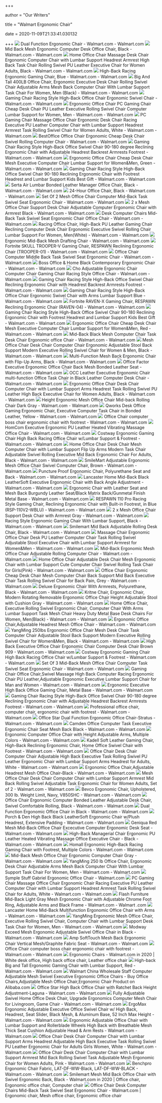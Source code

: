 +++
        
author = "Our Writers"
        
title = "Walmart Ergonomic Chair"
        
date = 2020-11-09T21:33:41.030132
        
+++
[ ![](https://i5.walmartimages.com/asr/99e281ee-262a-494f-bdee-6a0db3148c34_1.b179cb6150182308a92f31706ce0cfef.jpeg?odnWidth=612&odnHeight=612&odnBg=ffffff)](https://i5.walmartimages.com/asr/99e281ee-262a-494f-bdee-6a0db3148c34_1.b179cb6150182308a92f31706ce0cfef.jpeg?odnWidth=612&odnHeight=612&odnBg=ffffff) Dual Function Ergonomic Chair - Walmart.com - Walmart.com
[ ![](https://i5.walmartimages.com/asr/f4cc8075-9bc6-4db5-949b-a0890cee3f0a_1.acbcbca03599e111d8b0297624902c83.jpeg?odnWidth=612&odnHeight=612&odnBg=ffffff)](https://i5.walmartimages.com/asr/f4cc8075-9bc6-4db5-949b-a0890cee3f0a_1.acbcbca03599e111d8b0297624902c83.jpeg?odnWidth=612&odnHeight=612&odnBg=ffffff) Mid Back Mesh Ergonomic Computer Desk Office Chair, Black - Walmart.com -  Walmart.com
[ ![](https://i5.walmartimages.com/asr/2ab43621-0110-48a0-9fd5-6db48d5ee8e4_1.ff8d1590e386fcecebeb781fd92010b1.jpeg?odnWidth=612&odnHeight=612&odnBg=ffffff)](https://i5.walmartimages.com/asr/2ab43621-0110-48a0-9fd5-6db48d5ee8e4_1.ff8d1590e386fcecebeb781fd92010b1.jpeg?odnWidth=612&odnHeight=612&odnBg=ffffff) Home Office Chair Massage Desk Chair Ergonomic Computer Chair with Lumbar  Support Headrest Armrest High Back Task Chair Rolling Swivel PU Leather  Executive Chair for Women Adults, Black - Walmart.com - Walmart.com
[ ![](https://i5.walmartimages.com/asr/5f244b78-6a75-43d3-93be-89647db78b99_1.edefb172400112e13975119af1e87283.jpeg?odnWidth=612&odnHeight=612&odnBg=ffffff)](https://i5.walmartimages.com/asr/5f244b78-6a75-43d3-93be-89647db78b99_1.edefb172400112e13975119af1e87283.jpeg?odnWidth=612&odnHeight=612&odnBg=ffffff) High-Back Racing Ergonomic Gaming Chair, Blue - Walmart.com - Walmart.com
[ ![](https://i5.walmartimages.com/asr/856b7105-dc30-4a09-a085-90879071abb4_1.4613fe80f540140dc0c7327e28febe00.jpeg?odnWidth=612&odnHeight=612&odnBg=ffffff)](https://i5.walmartimages.com/asr/856b7105-dc30-4a09-a085-90879071abb4_1.4613fe80f540140dc0c7327e28febe00.jpeg?odnWidth=612&odnHeight=612&odnBg=ffffff) Big And Tall 400LB Office Chair, Ergonomic Executive Desk Chair Rolling  Swivel Chair Adjustable Arms Mesh Back Computer Chair With Lumbar Support  Task Chair For Women, Men (Black) - Walmart.com - Walmart.com
[ ![](https://i5.walmartimages.com/asr/36ab2720-66c3-44b9-b4c9-ea3eedec6979_1.d23e019c221965f2f71335473154626f.jpeg?odnWidth=612&odnHeight=612&odnBg=ffffff)](https://i5.walmartimages.com/asr/36ab2720-66c3-44b9-b4c9-ea3eedec6979_1.d23e019c221965f2f71335473154626f.jpeg?odnWidth=612&odnHeight=612&odnBg=ffffff) Gaming Chair Racing Style High-Back Office Chair Ergonomic Swivel Chair -  Walmart.com - Walmart.com
[ ![](https://i5.walmartimages.com/asr/54a8d363-cea7-41bf-8442-d422f4ace61d_1.6be0ddba12db7e8a6886e62fbf2b8849.jpeg?odnWidth=612&odnHeight=612&odnBg=ffffff)](https://i5.walmartimages.com/asr/54a8d363-cea7-41bf-8442-d422f4ace61d_1.6be0ddba12db7e8a6886e62fbf2b8849.jpeg?odnWidth=612&odnHeight=612&odnBg=ffffff) Ergonomic Office Chair PC Gaming Chair Cheap Desk Chair PU Leather  Executive Rolling Swivel Chair Computer Lumbar Support for Women, Men -  Walmart.com - Walmart.com
[ ![](https://i5.walmartimages.com/asr/389aaf4d-b17d-4e5b-ad6a-2615704dfcea_1.d0fb6a13c6851a2afebd163c6ef05d57.jpeg?odnWidth=612&odnHeight=612&odnBg=ffffff)](https://i5.walmartimages.com/asr/389aaf4d-b17d-4e5b-ad6a-2615704dfcea_1.d0fb6a13c6851a2afebd163c6ef05d57.jpeg?odnWidth=612&odnHeight=612&odnBg=ffffff) PC Gaming Chair Massage Office Chair Ergonomic Desk Chair Racing Executive  PU Leather Computer Chair with Lumbar Support Headrest Armrest Task Rolling  Swivel Chair for Women Adults, White - Walmart.com - Walmart.com
[ ![](https://i5.walmartimages.com/asr/5bf5b155-ed9b-409d-950e-e178564f22e3_1.3406acb954f956357bc79cb4832ba3c2.jpeg?odnWidth=612&odnHeight=612&odnBg=ffffff)](https://i5.walmartimages.com/asr/5bf5b155-ed9b-409d-950e-e178564f22e3_1.3406acb954f956357bc79cb4832ba3c2.jpeg?odnWidth=612&odnHeight=612&odnBg=ffffff) BestOffice Office Chair Ergonomic Cheap Desk Chair Swivel Rolling Computer  Chair - Walmart.com - Walmart.com
[ ![](https://i5.walmartimages.com/asr/6ae17c66-2595-4959-a10f-5d7746624017_1.ab8dc2e869cd5f9816c3616d3fc93d93.jpeg?odnWidth=612&odnHeight=612&odnBg=ffffff)](https://i5.walmartimages.com/asr/6ae17c66-2595-4959-a10f-5d7746624017_1.ab8dc2e869cd5f9816c3616d3fc93d93.jpeg?odnWidth=612&odnHeight=612&odnBg=ffffff) Gaming Chair Racing Style High-Back Office Swivel Chair 90-180 degree  Reclining Ergonomic Chair with Adjustable Headrest Backrest Armrests  Footrest - Walmart.com - Walmart.com
[ ![](https://i5.walmartimages.com/asr/2813c301-0269-464b-8d6c-2c8cc2efab9e_1.3b992812c798320e84a09ceab1921efb.jpeg?odnWidth=612&odnHeight=612&odnBg=ffffff)](https://i5.walmartimages.com/asr/2813c301-0269-464b-8d6c-2c8cc2efab9e_1.3b992812c798320e84a09ceab1921efb.jpeg?odnWidth=612&odnHeight=612&odnBg=ffffff) Ergonomic Office Chair Cheap Desk Chair Mesh Executive Computer Chair  Lumbar Support for Women&Men, Green - Walmart.com - Walmart.com
[ ![](https://i5.walmartimages.com/asr/453d5540-ba27-4e59-80ae-1c5223ae413a_1.b7b58ebc7d11042dbc306fc5e7129592.jpeg?odnWidth=612&odnHeight=612&odnBg=ffffff)](https://i5.walmartimages.com/asr/453d5540-ba27-4e59-80ae-1c5223ae413a_1.b7b58ebc7d11042dbc306fc5e7129592.jpeg?odnWidth=612&odnHeight=612&odnBg=ffffff) Gaming Chair Racing Style High-Back Office Swivel Chair 90-180 Reclining Ergonomic  Chair with Footrest Headrest and Lumbar Support Kids Best Gift - Walmart.com  - Walmart.com
[ ![](https://i5.walmartimages.com/asr/97743681-26f4-4fcc-bd46-305d1e55b797_1.6e7dec942151e853be462bd2d0f2d8e0.jpeg?odnWidth=612&odnHeight=612&odnBg=ffffff)](https://i5.walmartimages.com/asr/97743681-26f4-4fcc-bd46-305d1e55b797_1.6e7dec942151e853be462bd2d0f2d8e0.jpeg?odnWidth=612&odnHeight=612&odnBg=ffffff) Serta Air Lumbar Bonded Leather Manager Office Chair, Black - Walmart.com -  Walmart.com
[ ![](https://i5.walmartimages.com/asr/bf76e281-df59-417a-8cb3-4dcbfda4fb0f_1.3dcd3fe762bd2e8c2152d83494fb7a43.jpeg?odnWidth=612&odnHeight=612&odnBg=ffffff)](https://i5.walmartimages.com/asr/bf76e281-df59-417a-8cb3-4dcbfda4fb0f_1.3dcd3fe762bd2e8c2152d83494fb7a43.jpeg?odnWidth=612&odnHeight=612&odnBg=ffffff) 24-Hour Office Chair, Black - Walmart.com - Walmart.com
[ ![](https://i5.walmartimages.com/asr/4df5c3b0-1023-48fc-aa3b-106e3c95d691_1.92add7915e26918feb4903b3fe2f7fa9.jpeg?odnWidth=612&odnHeight=612&odnBg=ffffff)](https://i5.walmartimages.com/asr/4df5c3b0-1023-48fc-aa3b-106e3c95d691_1.92add7915e26918feb4903b3fe2f7fa9.jpeg?odnWidth=612&odnHeight=612&odnBg=ffffff) Set Of 2 Mesh Office Chair Computer Mid-Back Task Swivel Seat Ergonomic  Chair - Walmart.com - Walmart.com
[ ![](https://i5.walmartimages.com/asr/648b2f09-66f7-4b2c-94f6-2a5c7f5aa4a4_1.bafb9ae7d69694917729ca9e789224e3.jpeg?odnWidth=612&odnHeight=612&odnBg=ffffff)](https://i5.walmartimages.com/asr/648b2f09-66f7-4b2c-94f6-2a5c7f5aa4a4_1.bafb9ae7d69694917729ca9e789224e3.jpeg?odnWidth=612&odnHeight=612&odnBg=ffffff) 2 x Mesh Office Chair Support Desk Chair Adjustable Computer Ergonomic Chair  with Armrest Black - Walmart.com - Walmart.com
[ ![](https://i5.walmartimages.com/asr/12feade3-b765-4161-b003-f53ac70c3039.9c27148af550d61b7a9a9b0097e94700.jpeg?odnWidth=612&odnHeight=612&odnBg=ffffff)](https://i5.walmartimages.com/asr/12feade3-b765-4161-b003-f53ac70c3039.9c27148af550d61b7a9a9b0097e94700.jpeg?odnWidth=612&odnHeight=612&odnBg=ffffff) Desk Computer Chairs Mid-Back Task Swivel Seat Ergonomic Chair Office Chair  - Walmart.com - Walmart.com
[ ![](https://i5.walmartimages.com/asr/dad43252-c144-4766-95cf-d5779c5db225_1.1095c26367a36e18e028cac3f4a44ac1.jpeg?odnWidth=612&odnHeight=612&odnBg=ffffff)](https://i5.walmartimages.com/asr/dad43252-c144-4766-95cf-d5779c5db225_1.1095c26367a36e18e028cac3f4a44ac1.jpeg?odnWidth=612&odnHeight=612&odnBg=ffffff) Racing Office Chair, High-Back PU Leather Gaming Chair Reclining Computer  Desk Chair Ergonomic Executive Swivel Rolling Chair Lumbar Support For  Women, Men(White) - Walmart.com - Walmart.com
[ ![](https://i5.walmartimages.com/asr/70e19827-88db-4011-b952-d7c82bd8db51_1.4e4bcedfd0ca62e52739c4289a8cbc56.jpeg?odnWidth=612&odnHeight=612&odnBg=ffffff)](https://i5.walmartimages.com/asr/70e19827-88db-4011-b952-d7c82bd8db51_1.4e4bcedfd0ca62e52739c4289a8cbc56.jpeg?odnWidth=612&odnHeight=612&odnBg=ffffff) Ergonomic Mid-Back Mesh Drafting Chair - Walmart.com - Walmart.com
[ ![](https://i5.walmartimages.com/asr/74f862f4-a12b-4fdf-907f-ee4b3ea59395_1.a0f75fc5562a02abb3438c24927a8bd0.jpeg?odnWidth=2000&odnHeight=2000&odnBg=ffffff)](https://i5.walmartimages.com/asr/74f862f4-a12b-4fdf-907f-ee4b3ea59395_1.a0f75fc5562a02abb3438c24927a8bd0.jpeg?odnWidth=2000&odnHeight=2000&odnBg=ffffff) Fortnite SKULL TROOPER-V Gaming Chair, RESPAWN Reclining Ergonomic Chair  (TROOPER-01) - Walmart.com - Walmart.com
[ ![](https://i5.walmartimages.com/asr/59e66080-d543-47ce-a8d3-ec566f7aef4e_1.7065f497677aa04cf54f12b975e5844b.jpeg?odnWidth=612&odnHeight=612&odnBg=ffffff)](https://i5.walmartimages.com/asr/59e66080-d543-47ce-a8d3-ec566f7aef4e_1.7065f497677aa04cf54f12b975e5844b.jpeg?odnWidth=612&odnHeight=612&odnBg=ffffff) Office Chair Computer Middle Back Task Swivel Seat Ergonomic Chair - Walmart.com  - Walmart.com
[ ![](https://i5.walmartimages.com/asr/7639946b-d884-4c6e-a9b7-4a1304980fce_1.0bd85f9dc8efae7e327caf8e22e1a1e9.jpeg?odnWidth=612&odnHeight=612&odnBg=ffffff)](https://i5.walmartimages.com/asr/7639946b-d884-4c6e-a9b7-4a1304980fce_1.0bd85f9dc8efae7e327caf8e22e1a1e9.jpeg?odnWidth=612&odnHeight=612&odnBg=ffffff) Boss Office & Home Black Contemporary Ergonomic Chair - Walmart.com -  Walmart.com
[ ![](https://i5.walmartimages.com/asr/bb7ac967-87e6-4e8f-a7ce-0e6c2df8fddb.a5351237495c60ebc1c98e52364c6ac4.jpeg?odnWidth=612&odnHeight=612&odnBg=ffffff)](https://i5.walmartimages.com/asr/bb7ac967-87e6-4e8f-a7ce-0e6c2df8fddb.a5351237495c60ebc1c98e52364c6ac4.jpeg?odnWidth=612&odnHeight=612&odnBg=ffffff) Cho Adjustable Ergonomic Chair Computer Chair Gaming Chair Racing Style  Office Chair - Walmart.com - Walmart.com
[ ![](https://i5.walmartimages.com/asr/5e7f8975-588b-4e99-a736-421c90c4f0c8.d022678af040f9535fd9bc6c2d21deae.jpeg?odnWidth=612&odnHeight=612&odnBg=ffffff)](https://i5.walmartimages.com/asr/5e7f8975-588b-4e99-a736-421c90c4f0c8.d022678af040f9535fd9bc6c2d21deae.jpeg?odnWidth=612&odnHeight=612&odnBg=ffffff) Gaming Chair Racing Style High-Back Office Swivel Chair Reclining Ergonomic  Chair with Headrest Backrest Armrests Footrest - Walmart.com - Walmart.com
[ ![](https://i5.walmartimages.com/asr/d191e5b2-c505-4c4e-a5ac-75be01d505e6_1.172c9bc6388e2f4df9aa596e406bec30.jpeg?odnWidth=612&odnHeight=612&odnBg=ffffff)](https://i5.walmartimages.com/asr/d191e5b2-c505-4c4e-a5ac-75be01d505e6_1.172c9bc6388e2f4df9aa596e406bec30.jpeg?odnWidth=612&odnHeight=612&odnBg=ffffff) Gaming Chair Racing Style High-Back Office Chair Ergonomic Swivel Chair  with Arms Lumbar Support Blue - Walmart.com - Walmart.com
[ ![](https://i5.walmartimages.com/asr/87300596-ade3-4513-8932-f09c4de89ff6_1.6a271457e0111af8ba75b051c57b6453.jpeg?odnWidth=612&odnHeight=612&odnBg=ffffff)](https://i5.walmartimages.com/asr/87300596-ade3-4513-8932-f09c4de89ff6_1.6a271457e0111af8ba75b051c57b6453.jpeg?odnWidth=612&odnHeight=612&odnBg=ffffff) Fortnite RAVEN-X Gaming Chair, RESPAWN Reclining Ergonomic Chair (RAVEN-04)  - Walmart.com - Walmart.com
[ ![](https://i5.walmartimages.com/asr/9547674e-ca50-416b-a81f-6754ab5b6595_1.1f6e300fa4af27f0fa5f683b0badc7ed.jpeg?odnWidth=612&odnHeight=612&odnBg=ffffff)](https://i5.walmartimages.com/asr/9547674e-ca50-416b-a81f-6754ab5b6595_1.1f6e300fa4af27f0fa5f683b0badc7ed.jpeg?odnWidth=612&odnHeight=612&odnBg=ffffff) Gaming Chair Racing Style High-Back Office Swivel Chair 90-180 Reclining Ergonomic  Chair with Footrest Headrest and Lumbar Support Kids Best Gift - Walmart.com  - Walmart.com
[ ![](https://i5.walmartimages.com/asr/05eccf4f-f722-4177-b973-4d05c840cbc6_1.babc232b05c94b66ee049a2308ff1b47.jpeg?odnWidth=612&odnHeight=612&odnBg=ffffff)](https://i5.walmartimages.com/asr/05eccf4f-f722-4177-b973-4d05c840cbc6_1.babc232b05c94b66ee049a2308ff1b47.jpeg?odnWidth=612&odnHeight=612&odnBg=ffffff) Ergonomic Office Chair Cheap Desk Chair Mesh Executive Computer Chair  Lumbar Support for Women&Men, Red - Walmart.com - Walmart.com
[ ![](https://i5.walmartimages.com/asr/422ea516-3ba3-4c65-af60-702c4e6aac01_1.001ff6a289ae29082fb5cd03419f5545.jpeg?odnWidth=612&odnHeight=612&odnBg=ffffff)](https://i5.walmartimages.com/asr/422ea516-3ba3-4c65-af60-702c4e6aac01_1.001ff6a289ae29082fb5cd03419f5545.jpeg?odnWidth=612&odnHeight=612&odnBg=ffffff) Mid-Back Black Mesh Computer Chair Task Desk Chair Ergonomic office Chair -  Walmart.com - Walmart.com
[ ![](https://i5.walmartimages.com/asr/ad5b9c93-f2f0-4484-b37e-95092b9d1bbc_1.9d17958356e87aeeb21180a4cf1b4ffd.jpeg?odnWidth=612&odnHeight=612&odnBg=ffffff)](https://i5.walmartimages.com/asr/ad5b9c93-f2f0-4484-b37e-95092b9d1bbc_1.9d17958356e87aeeb21180a4cf1b4ffd.jpeg?odnWidth=612&odnHeight=612&odnBg=ffffff) Mesh Office Chair Desk Chair Computer Chair Ergonomic Adjustable Stool Back  Support Modern Executive Rolling Swivel Chair for Women & Men, Black -  Walmart.com - Walmart.com
[ ![](https://i5.walmartimages.com/asr/99d83d8b-3f6e-4ca5-8544-4777e92235ea_1.67e31aeff9d8ec714eadd26929c35771.jpeg?odnWidth=450&odnHeight=450&odnBg=ffffff)](https://i5.walmartimages.com/asr/99d83d8b-3f6e-4ca5-8544-4777e92235ea_1.67e31aeff9d8ec714eadd26929c35771.jpeg?odnWidth=450&odnHeight=450&odnBg=ffffff) Multi-Function Mesh Back Ergonomic Chair with Flip-Up Arms, Black - Walmart.com  - Walmart.com
[ ![](https://i5.walmartimages.com/asr/82b76935-b95b-46e2-8b1d-bc5e98b16216_1.caaab2dd2c7c899d46a7685915f8953c.jpeg?odnWidth=612&odnHeight=612&odnBg=ffffff)](https://i5.walmartimages.com/asr/82b76935-b95b-46e2-8b1d-bc5e98b16216_1.caaab2dd2c7c899d46a7685915f8953c.jpeg?odnWidth=612&odnHeight=612&odnBg=ffffff) Office Factor Executive Ergonomic Office Chair Back Mesh Bonded Leather Seat  - Walmart.com - Walmart.com
[ ![](https://i5.walmartimages.com/asr/73f7900e-020e-4776-8537-1ff376baf81f_1.8ab8fe2438760ff0a0672869ef2030a1.jpeg?odnWidth=612&odnHeight=612&odnBg=ffffff)](https://i5.walmartimages.com/asr/73f7900e-020e-4776-8537-1ff376baf81f_1.8ab8fe2438760ff0a0672869ef2030a1.jpeg?odnWidth=612&odnHeight=612&odnBg=ffffff) OCC Leather Executive Ergonomic Chair multi-function Office Task Chair in  Black Leather Computer Desk Chair - Walmart.com - Walmart.com
[ ![](https://i5.walmartimages.com/asr/46e654d3-5646-4ad5-b1ab-6347bb333146_1.5c425340ff8e29d5fb09ee8f26d0b571.jpeg?odnWidth=612&odnHeight=612&odnBg=ffffff)](https://i5.walmartimages.com/asr/46e654d3-5646-4ad5-b1ab-6347bb333146_1.5c425340ff8e29d5fb09ee8f26d0b571.jpeg?odnWidth=612&odnHeight=612&odnBg=ffffff) Ergonomic Office Chair Desk Chair Computer Chair with Lumbar Support Arms  Headrest Task Rolling Swivel PU Leather High Back Executive Chair for Women  Adults, Black - Walmart.com - Walmart.com
[ ![](https://i5.walmartimages.com/asr/568f0ab2-fc01-4e82-9aab-27a7425008e3.5a8cf1727652ed65e3e3745d4bc0622f.jpeg?odnWidth=612&odnHeight=612&odnBg=ffffff)](https://i5.walmartimages.com/asr/568f0ab2-fc01-4e82-9aab-27a7425008e3.5a8cf1727652ed65e3e3745d4bc0622f.jpeg?odnWidth=612&odnHeight=612&odnBg=ffffff) Height Ergonomic Mesh Office Chair Mid-back Rolling Chair Dark Gray -  Walmart.com - Walmart.com
[ ![](https://i5.walmartimages.com/asr/fff0a629-ff46-4a33-9dc7-021dabedd822.5097a3ce902a031dabca9a935e5ac07d.png?odnWidth=612&odnHeight=612&odnBg=ffffff)](https://i5.walmartimages.com/asr/fff0a629-ff46-4a33-9dc7-021dabedd822.5097a3ce902a031dabca9a935e5ac07d.png?odnWidth=612&odnHeight=612&odnBg=ffffff) Qworks Desk Office Gaming Ergonomic Chair, Executive Computer Task Chair in  Bonded Leather, Yellow - Walmart.com - Walmart.com
[ ![](https://i5.walmartimages.com/asr/a858d9cb-f737-4847-96e0-cbf38a4221cb_1.7bda31c88e990921011afb1286c71379.jpeg?odnWidth=612&odnHeight=612&odnBg=ffffff)](https://i5.walmartimages.com/asr/a858d9cb-f737-4847-96e0-cbf38a4221cb_1.7bda31c88e990921011afb1286c71379.jpeg?odnWidth=612&odnHeight=612&odnBg=ffffff) Office Chair computer boss chair ergonomic chair with footrest - Walmart.com  - Walmart.com
[ ![](https://i5.walmartimages.com/asr/8d029a03-5bfc-40b9-9da2-fc24ba60a0c7_1.41b115c8754c2d279a29fb333058c38c.jpeg)](https://i5.walmartimages.com/asr/8d029a03-5bfc-40b9-9da2-fc24ba60a0c7_1.41b115c8754c2d279a29fb333058c38c.jpeg) HomCom Executive Ergonomic PU Leather Heated Vibrating Massage Office Chair  - Walmart.com - Walmart.com
[ ![](https://i5.walmartimages.com/asr/273ff81a-8ac0-44a3-ac2d-12db072bbe61.363dc3e647026fc26ed00ff3e225dbb4.jpeg?odnWidth=612&odnHeight=612&odnBg=ffffff)](https://i5.walmartimages.com/asr/273ff81a-8ac0-44a3-ac2d-12db072bbe61.363dc3e647026fc26ed00ff3e225dbb4.jpeg?odnWidth=612&odnHeight=612&odnBg=ffffff) Costway Ergonomic Gaming Chair High Back Racing Office Chair w/Lumbar  Support & Footrest - Walmart.com - Walmart.com
[ ![](https://i5.walmartimages.com/asr/8e2c84a5-49be-4ae6-b430-ef90af08b9a9_1.58c78bf89e8d9c54b3bebccd4dfff99d.jpeg?odnWidth=612&odnHeight=612&odnBg=ffffff)](https://i5.walmartimages.com/asr/8e2c84a5-49be-4ae6-b430-ef90af08b9a9_1.58c78bf89e8d9c54b3bebccd4dfff99d.jpeg?odnWidth=612&odnHeight=612&odnBg=ffffff) Home Office Chair Desk Chair Mesh Computer Chair with Lumbar Support Flip  Up Arms&nbsp;Modern Task Chair Adjustable Swivel Rolling Executive Mid Back Ergonomic  Chair For Adults, Black - Walmart.com - Walmart.com
[ ![](https://i5.walmartimages.com/asr/d142aaba-aaa4-499f-9984-fe3fe9a2a2f3.e5221a26f8a7a3f5b8fb3eb01bd37020.jpeg?odnWidth=612&odnHeight=612&odnBg=ffffff)](https://i5.walmartimages.com/asr/d142aaba-aaa4-499f-9984-fe3fe9a2a2f3.e5221a26f8a7a3f5b8fb3eb01bd37020.jpeg?odnWidth=612&odnHeight=612&odnBg=ffffff) SmileMart Adjustable Ergonomic Mesh Office Chair Swivel Computer Chair,  Brown - Walmart.com - Walmart.com
[ ![](https://i5.walmartimages.com/asr/faec5426-9a4c-4bad-a5d1-09c94475e728_1.b16e10e65782cf47305b2ce9b4ae4751.jpeg?odnWidth=450&odnHeight=450&odnBg=ffffff)](https://i5.walmartimages.com/asr/faec5426-9a4c-4bad-a5d1-09c94475e728_1.b16e10e65782cf47305b2ce9b4ae4751.jpeg?odnWidth=450&odnHeight=450&odnBg=ffffff) Puncture Proof Ergonomic Chair, Polyurethane Seat and Back - Walmart.com -  Walmart.com
[ ![](https://i5.walmartimages.com/asr/8c475a22-3791-4064-b374-00b49a4d52af.e7f4a4157dbf367f5e241355cf6e5ad5.jpeg?odnWidth=2000&odnHeight=2000&odnBg=ffffff)](https://i5.walmartimages.com/asr/8c475a22-3791-4064-b374-00b49a4d52af.e7f4a4157dbf367f5e241355cf6e5ad5.jpeg?odnWidth=2000&odnHeight=2000&odnBg=ffffff) Lancaster Home Mid-Back Black LeatherSoft Executive Ergonomic Chair with  Back Angle Adjustment - Walmart.com - Walmart.com
[ ![](https://i5.walmartimages.com/asr/8147dc5b-bacb-44da-a463-3864c39930fb_1.61646cd31faaa7c3799cd3ec09a936d4.jpeg?odnWidth=450&odnHeight=450&odnBg=ffffff)](https://i5.walmartimages.com/asr/8147dc5b-bacb-44da-a463-3864c39930fb_1.61646cd31faaa7c3799cd3ec09a936d4.jpeg?odnWidth=450&odnHeight=450&odnBg=ffffff) Ergonomic Chair with Leather Seat and Mesh Back Burgundy Leather Seat/Black  Matrix Back/Gunmetal Finish Metal Base - Walmart.com - Walmart.com
[ ![](https://i5.walmartimages.com/asr/31964cfd-5d98-42a4-a8bc-ce63bdfa1a3a.98c6517af837c074b9c0976283fa6f26.jpeg?odnWidth=612&odnHeight=612&odnBg=ffffff)](https://i5.walmartimages.com/asr/31964cfd-5d98-42a4-a8bc-ce63bdfa1a3a.98c6517af837c074b9c0976283fa6f26.jpeg?odnWidth=612&odnHeight=612&odnBg=ffffff) RESPAWN 110 Pro Racing Style Gaming Chair, Reclining Ergonomic Chair with  Built-in Footrest, in Blue (RSP-110V2-WBLU) - Walmart.com - Walmart.com
[ ![](https://i5.walmartimages.com/asr/8b3f0ae9-43f9-4d33-bb2b-979d91b4255c.049041eeef9aaaeaefecd1c3fd011201.jpeg?odnWidth=612&odnHeight=612&odnBg=ffffff)](https://i5.walmartimages.com/asr/8b3f0ae9-43f9-4d33-bb2b-979d91b4255c.049041eeef9aaaeaefecd1c3fd011201.jpeg?odnWidth=612&odnHeight=612&odnBg=ffffff) 2 x Mesh Office Chair Support Desk Chair with Armrest Gray - Walmart.com -  Walmart.com
[ ![](https://i5.walmartimages.com/asr/87f53552-89b0-48a3-a5fa-8e5747d73e3b_1.0e773d4cd3d86c44c2211b9f73e8db87.jpeg?odnWidth=612&odnHeight=612&odnBg=ffffff)](https://i5.walmartimages.com/asr/87f53552-89b0-48a3-a5fa-8e5747d73e3b_1.0e773d4cd3d86c44c2211b9f73e8db87.jpeg?odnWidth=612&odnHeight=612&odnBg=ffffff) Racing Style Ergonomic Gaming Chair With Lumbar Support, Black - Walmart.com  - Walmart.com
[ ![](https://i5.walmartimages.com/asr/e856b712-fe56-41ea-83fa-b8ed472ab0d0_1.4aee4958167c897f879b07a7277186f4.jpeg?odnWidth=612&odnHeight=612&odnBg=ffffff)](https://i5.walmartimages.com/asr/e856b712-fe56-41ea-83fa-b8ed472ab0d0_1.4aee4958167c897f879b07a7277186f4.jpeg?odnWidth=612&odnHeight=612&odnBg=ffffff) Smilemart Mid Back Adjustable Rolling Desk Chair, Black - Walmart.com -  Walmart.com
[ ![](https://i5.walmartimages.com/asr/fffd69f4-3c4c-4fd7-8db1-1a77159ef241_1.4b166ad0b54235a930ea561c1543d601.jpeg?odnWidth=612&odnHeight=612&odnBg=ffffff)](https://i5.walmartimages.com/asr/fffd69f4-3c4c-4fd7-8db1-1a77159ef241_1.4b166ad0b54235a930ea561c1543d601.jpeg?odnWidth=612&odnHeight=612&odnBg=ffffff) Massage Chair Ergonomic Office Chair Desk PU Leather Computer Chair Task  Rolling Swivel Adjustable Stool Executive Chair with Lumbar Support Armrest  for Women&Men - Walmart.com - Walmart.com
[ ![](https://i5.walmartimages.com/asr/e82f39ad-3f94-4d72-9b02-7126751dce87.c99ddf50f9b62cc2e033d563b05ea30e.jpeg?odnWidth=612&odnHeight=612&odnBg=ffffff)](https://i5.walmartimages.com/asr/e82f39ad-3f94-4d72-9b02-7126751dce87.c99ddf50f9b62cc2e033d563b05ea30e.jpeg?odnWidth=612&odnHeight=612&odnBg=ffffff) Mid-Back Ergonomic Mesh Office Chair Adjustable Rolling Computer Chair -  Walmart.com - Walmart.com
[ ![](https://i5.walmartimages.com/asr/3b0c1b33-39ea-4ac0-b0fd-413301bac9af.53fd8ab36c0e598ea95ad73330ed3e8c.jpeg?odnWidth=612&odnHeight=612&odnBg=ffffff)](https://i5.walmartimages.com/asr/3b0c1b33-39ea-4ac0-b0fd-413301bac9af.53fd8ab36c0e598ea95ad73330ed3e8c.jpeg?odnWidth=612&odnHeight=612&odnBg=ffffff) Home Office Chair Adjustable Desk Chair Mesh Ergonomic Chair with Lumbar  Support Cute Computer Chair Swivel Rolling Task Chair for Girls(Pink) -  Walmart.com - Walmart.com
[ ![](https://i5.walmartimages.com/asr/8bd1f61e-e41e-4b7a-8d75-d3d3b1b9976c_1.4510039313ea760f3aa10aeffd01d719.jpeg?odnWidth=612&odnHeight=612&odnBg=ffffff)](https://i5.walmartimages.com/asr/8bd1f61e-e41e-4b7a-8d75-d3d3b1b9976c_1.4510039313ea760f3aa10aeffd01d719.jpeg?odnWidth=612&odnHeight=612&odnBg=ffffff) Office Chair Ergonomic Cheap Desk Chair Mesh Computer Chair Back Support  Mid Back Executive Chair Task Rolling Swivel Chair for Back Pain, Grey -  Walmart.com - Walmart.com
[ ![](https://i5.walmartimages.com/asr/fa47a74f-0a48-44dd-a29b-0da1568d106d_1.7b67d229006af7d0c42012df1eab5ba2.jpeg?odnWidth=450&odnHeight=450&odnBg=ffffff)](https://i5.walmartimages.com/asr/fa47a74f-0a48-44dd-a29b-0da1568d106d_1.7b67d229006af7d0c42012df1eab5ba2.jpeg?odnWidth=450&odnHeight=450&odnBg=ffffff) Deluxe Ergonomic Chair With Armrests, Polyurethane, Black - Walmart.com -  Walmart.com
[ ![](https://i5.walmartimages.com/asr/e16cf7c9-1ec0-4ef9-8105-d1d66d63c839.7bf7b0671495a6c1e543199ba3189caf.jpeg?odnWidth=612&odnHeight=612&odnBg=ffffff)](https://i5.walmartimages.com/asr/e16cf7c9-1ec0-4ef9-8105-d1d66d63c839.7bf7b0671495a6c1e543199ba3189caf.jpeg?odnWidth=612&odnHeight=612&odnBg=ffffff) Kritne Chair, Ergonomic Chair, Modern Rotating Removable Ergonomic Office  Chair Height Adjustable Stool with Cushion Gray - Walmart.com - Walmart.com
[ ![](https://i5.walmartimages.com/asr/184f5708-a72f-45b7-9372-e4dbc14dd61f_1.15d4d13b02de5831746ec6fd868e641c.jpeg?odnWidth=612&odnHeight=612&odnBg=ffffff)](https://i5.walmartimages.com/asr/184f5708-a72f-45b7-9372-e4dbc14dd61f_1.15d4d13b02de5831746ec6fd868e641c.jpeg?odnWidth=612&odnHeight=612&odnBg=ffffff) Home Office Chair, Executive Rolling Swivel Ergonomic Chair, Computer Chair  With Arms Lumbar Support Task Mesh Chair Heavy&nbsp;Duty Metal Base Desk  Chairs For Women, Men(Black) - Walmart.com - Walmart.com
[ ![](https://i5.walmartimages.com/asr/8bff0f03-15bd-463a-aaf0-44f0b46e1d7c.09b547af152f15f62f2772456dc091c4.jpeg?odnWidth=612&odnHeight=612&odnBg=ffffff)](https://i5.walmartimages.com/asr/8bff0f03-15bd-463a-aaf0-44f0b46e1d7c.09b547af152f15f62f2772456dc091c4.jpeg?odnWidth=612&odnHeight=612&odnBg=ffffff) Ergonomic Office Chair,Adjustable Headrest Mesh Office Chair - Walmart.com  - Walmart.com
[ ![](https://i5.walmartimages.com/asr/d9fa074b-6551-409c-b0cb-fa1b878484b2.f5655729d7921be98dea9e636be731e3.jpeg?odnWidth=612&odnHeight=612&odnBg=ffffff)](https://i5.walmartimages.com/asr/d9fa074b-6551-409c-b0cb-fa1b878484b2.f5655729d7921be98dea9e636be731e3.jpeg?odnWidth=612&odnHeight=612&odnBg=ffffff) YangMing 250lbs Ergonomic Office Chair Mesh Desk Chair Task Computer Chair  Adjustable Stool Back Support Modern Executive Rolling Swivel Chair for  Women&Men, Black - Walmart.com - Walmart.com
[ ![](https://i5.walmartimages.com/asr/47bc0328-571c-47b1-9cc3-25f50c0e23a2_1.65a3777a316682a4b80682263c68b41e.jpeg?odnWidth=612&odnHeight=612&odnBg=ffffff)](https://i5.walmartimages.com/asr/47bc0328-571c-47b1-9cc3-25f50c0e23a2_1.65a3777a316682a4b80682263c68b41e.jpeg?odnWidth=612&odnHeight=612&odnBg=ffffff) High Back Executive Office Chair Ergonomic Chair Computer Desk Chair Brown  909 - Walmart.com - Walmart.com
[ ![](https://i5.walmartimages.com/asr/b854f584-e915-4f4f-8de4-b56832f96e3b.e931e6efc9fa00d5923a95457bdf73a6.jpeg?odnWidth=612&odnHeight=612&odnBg=ffffff)](https://i5.walmartimages.com/asr/b854f584-e915-4f4f-8de4-b56832f96e3b.e931e6efc9fa00d5923a95457bdf73a6.jpeg?odnWidth=612&odnHeight=612&odnBg=ffffff) Costway Ergonomic Gaming Chair High Back Racing Office Chair w/Lumbar  Support & Footrest - Walmart.com - Walmart.com
[ ![](https://i5.walmartimages.com/asr/6b937ad0-33d7-4e56-88d6-62e581dff983_1.6bfbae4520425264bf13fd1d5d83761e.jpeg?odnWidth=612&odnHeight=612&odnBg=ffffff)](https://i5.walmartimages.com/asr/6b937ad0-33d7-4e56-88d6-62e581dff983_1.6bfbae4520425264bf13fd1d5d83761e.jpeg?odnWidth=612&odnHeight=612&odnBg=ffffff) Set Of 3 Mid-Back Mesh Office Chair Computer Task Swivel Seat Ergonomic  Chair - Walmart.com - Walmart.com
[ ![](https://i5.walmartimages.com/asr/06002b2b-b4f7-4f4e-a82c-00641610fc7e.f8d692f9b058d9b3d91889a6d9662257.jpeg?odnWidth=612&odnHeight=612&odnBg=ffffff)](https://i5.walmartimages.com/asr/06002b2b-b4f7-4f4e-a82c-00641610fc7e.f8d692f9b058d9b3d91889a6d9662257.jpeg?odnWidth=612&odnHeight=612&odnBg=ffffff) Gaming Chair Office Chair,Swivel Massage High Back Computer Racing Ergonomic  Chair PU Leather,Adjustable Ergonomic Executive Lumbar Support Chair for  Man and Women - Walmart.com - Walmart.com
[ ![](https://i5.walmartimages.com/asr/256d093d-1d33-410d-87e1-7ec5a80ab02c_1.47456396e967ff6fd997250f80fe6785.jpeg?odnWidth=612&odnHeight=612&odnBg=ffffff)](https://i5.walmartimages.com/asr/256d093d-1d33-410d-87e1-7ec5a80ab02c_1.47456396e967ff6fd997250f80fe6785.jpeg?odnWidth=612&odnHeight=612&odnBg=ffffff) Ergonomic Executive High Back Office Gaming Chair, Metal Base - Walmart.com  - Walmart.com
[ ![](https://i5.walmartimages.com/asr/28cf6710-b3f2-46ec-adb9-95fa9d684cc0_1.f9f471954a3300c16e3c9338327c2eed.jpeg?odnWidth=612&odnHeight=612&odnBg=ffffff)](https://i5.walmartimages.com/asr/28cf6710-b3f2-46ec-adb9-95fa9d684cc0_1.f9f471954a3300c16e3c9338327c2eed.jpeg?odnWidth=612&odnHeight=612&odnBg=ffffff) Gaming Chair Racing Style High-Back Office Swivel Chair 90-180 degree  Reclining Ergonomic Chair with Adjustable Headrest Backrest Armrests  Footrest - Walmart.com - Walmart.com
[ ![](https://i5.walmartimages.com/asr/4dd1c525-50aa-4e6e-9a94-8389c84576dd_1.85e47e7e2db41bcb1a50d18483e72943.jpeg?odnWidth=612&odnHeight=612&odnBg=ffffff)](https://i5.walmartimages.com/asr/4dd1c525-50aa-4e6e-9a94-8389c84576dd_1.85e47e7e2db41bcb1a50d18483e72943.jpeg?odnWidth=612&odnHeight=612&odnBg=ffffff) Professional office chair, computer chair, ergonomic chair with footrest -  Walmart.com - Walmart.com
[ ![](https://i5.walmartimages.com/asr/e9d3bb76-7a7b-4a68-a3d9-e9127316364a_1.1a7737ad3d7f4c780ac6fa78e135a20a.jpeg?odnWidth=612&odnHeight=612&odnBg=ffffff)](https://i5.walmartimages.com/asr/e9d3bb76-7a7b-4a68-a3d9-e9127316364a_1.1a7737ad3d7f4c780ac6fa78e135a20a.jpeg?odnWidth=612&odnHeight=612&odnBg=ffffff) Office Star Dual Function Ergonomic Office Chair-Stratus - Walmart.com -  Walmart.com
[ ![](https://i5.walmartimages.com/asr/77cb433c-8420-4a5e-8581-77735358c0ae_1.e91b534494aa8e839d7542d0e40b00ab.jpeg?odnWidth=612&odnHeight=612&odnBg=ffffff)](https://i5.walmartimages.com/asr/77cb433c-8420-4a5e-8581-77735358c0ae_1.e91b534494aa8e839d7542d0e40b00ab.jpeg?odnWidth=612&odnHeight=612&odnBg=ffffff) Camden Office Computer Task Executive Ergonomic Chair Seat Mesh Back Black  - Walmart.com - Walmart.com
[ ![](https://i5.walmartimages.com/asr/abd1fd9b-edfb-4161-9f81-a8b8e2dba44a_1.ac883a5cd003964fde7e4d5118a9d0f9.jpeg?odnWidth=612&odnHeight=612&odnBg=ffffff)](https://i5.walmartimages.com/asr/abd1fd9b-edfb-4161-9f81-a8b8e2dba44a_1.ac883a5cd003964fde7e4d5118a9d0f9.jpeg?odnWidth=612&odnHeight=612&odnBg=ffffff) Ergonomic Computer Office Chair with Height Adjustable Arms, Multiple  Colors - Walmart.com - Walmart.com
[ ![](https://i5.walmartimages.com/asr/194e018d-b515-47b9-b64c-9742903659d1_1.a62674bdfabf52bd64afc9c594d5eacf.jpeg?odnWidth=612&odnHeight=612&odnBg=ffffff)](https://i5.walmartimages.com/asr/194e018d-b515-47b9-b64c-9742903659d1_1.a62674bdfabf52bd64afc9c594d5eacf.jpeg?odnWidth=612&odnHeight=612&odnBg=ffffff) Kadell Soft Leather Gaming Chair, High-Back Reclining Ergonomic Chair, Home  Office Swivel Chair with Footrest - Walmart.com - Walmart.com
[ ![](https://i5.walmartimages.com/asr/4ec295ea-b9b2-4e39-b37d-2ed1a45a66e8_1.988c8969c55126ad60eed0ef0df0203b.jpeg?odnWidth=612&odnHeight=612&odnBg=ffffff)](https://i5.walmartimages.com/asr/4ec295ea-b9b2-4e39-b37d-2ed1a45a66e8_1.988c8969c55126ad60eed0ef0df0203b.jpeg?odnWidth=612&odnHeight=612&odnBg=ffffff) Office Chair Desk Chair Computer Chair Adjustable High Back Executive Task  Rolling Swivel PU Leather Ergonomic Chair with Lumbar Support Arms Headrest  for Adults, White - Walmart.com - Walmart.com
[ ![](https://i5.walmartimages.com/asr/7d1b20d3-059b-496e-b971-2915f2900c58.25f8b92b08345adadbd09a3e9006daa8.jpeg?odnWidth=612&odnHeight=612&odnBg=ffffff)](https://i5.walmartimages.com/asr/7d1b20d3-059b-496e-b971-2915f2900c58.25f8b92b08345adadbd09a3e9006daa8.jpeg?odnWidth=612&odnHeight=612&odnBg=ffffff) Ergonomic Office Chair,Adjustable Headrest Mesh Office Chair-Black - Walmart.com  - Walmart.com
[ ![](https://i5.walmartimages.com/asr/914ecbea-1771-4e6f-ad70-95555d3b83e6_1.9396b83c201ee6977840c097e41b1d7d.jpeg?odnWidth=2000&odnHeight=2000&odnBg=ffffff)](https://i5.walmartimages.com/asr/914ecbea-1771-4e6f-ad70-95555d3b83e6_1.9396b83c201ee6977840c097e41b1d7d.jpeg?odnWidth=2000&odnHeight=2000&odnBg=ffffff) Mesh Office Chair Desk Chair Computer Chair with Lumbar Support Armrest Mid  Back Rolling Swivel Adjustable Task Ergonomic Chair for Women Adults, Set  of 2 - Walmart.com - Walmart.com
[ ![](https://i5.walmartimages.com/asr/86132106-5208-489b-8024-9fd488caa259_1.b699538ee4e3d9973e9b621ee687dabf.jpeg?odnWidth=612&odnHeight=612&odnBg=ffffff)](https://i5.walmartimages.com/asr/86132106-5208-489b-8024-9fd488caa259_1.b699538ee4e3d9973e9b621ee687dabf.jpeg?odnWidth=612&odnHeight=612&odnBg=ffffff) Bevco Ergonomic Chair, Upholstered, 300 lb. Weight Limit, Navy, V850SHC -  Walmart.com - Walmart.com
[ ![](https://i5.walmartimages.com/asr/b6f8b1b9-1198-4770-a950-4524b5ae320c_1.0ce8dd7121b323db892a946dda6decc9.jpeg?odnWidth=612&odnHeight=612&odnBg=ffffff)](https://i5.walmartimages.com/asr/b6f8b1b9-1198-4770-a950-4524b5ae320c_1.0ce8dd7121b323db892a946dda6decc9.jpeg?odnWidth=612&odnHeight=612&odnBg=ffffff) Office Chair Ergonomic Computer Bonded Leather Adjustable Desk Chair,  Swivel Comfortable Rolling, Black - Walmart.com - Walmart.com
[ ![](https://i5.walmartimages.com/asr/1aec94ba-15f6-4f53-ab5a-22ee38151e52_1.700832c99e222125e242dc9ef1f88725.jpeg?odnWidth=612&odnHeight=612&odnBg=ffffff)](https://i5.walmartimages.com/asr/1aec94ba-15f6-4f53-ab5a-22ee38151e52_1.700832c99e222125e242dc9ef1f88725.jpeg?odnWidth=612&odnHeight=612&odnBg=ffffff) Dual Function Ergonomic Office Chair in Black - Walmart.com - Walmart.com
[ ![](https://i5.walmartimages.com/asr/0cbe7a32-5241-48ee-b526-3ca6fdbc2eda_1.7dcaccad59916e14cf40ef22ccfbe36e.jpeg?odnWidth=612&odnHeight=612&odnBg=ffffff)](https://i5.walmartimages.com/asr/0cbe7a32-5241-48ee-b526-3ca6fdbc2eda_1.7dcaccad59916e14cf40ef22ccfbe36e.jpeg?odnWidth=612&odnHeight=612&odnBg=ffffff) Porch & Den High Back Black LeatherSoft Ergonomic Chair w/Plush Headrest,  Extensive Padding - Walmart.com - Walmart.com
[ ![](https://i5.walmartimages.com/asr/825b2ec7-8547-4d91-ba49-31d3e88cac7c.cb73dfd7325526a976436b000ad34d2e.jpeg?odnWidth=612&odnHeight=612&odnBg=ffffff)](https://i5.walmartimages.com/asr/825b2ec7-8547-4d91-ba49-31d3e88cac7c.cb73dfd7325526a976436b000ad34d2e.jpeg?odnWidth=612&odnHeight=612&odnBg=ffffff) Geniqua Red Mesh Mid-Back Office Chair Excecutive Computer Ergonomic Desk  Seat - Walmart.com - Walmart.com
[ ![](https://i5.walmartimages.com/asr/8a99f06b-7039-4d1f-865b-046d838ef570_1.b70e18dea57bc93146ab56f9afad863e.jpeg?odnWidth=612&odnHeight=612&odnBg=ffffff)](https://i5.walmartimages.com/asr/8a99f06b-7039-4d1f-865b-046d838ef570_1.b70e18dea57bc93146ab56f9afad863e.jpeg?odnWidth=612&odnHeight=612&odnBg=ffffff) High-Back Managerial Chair Ergonomic PU Leather Heated Vibrating Massage  Office Executive Chair - Black - Walmart.com - Walmart.com
[ ![](https://i5.walmartimages.com/asr/4de889aa-a358-44eb-98dd-1cbc890654c6_1.332ffa814f6c68ac4b0b4e8b2d31ca10.jpeg?odnWidth=612&odnHeight=612&odnBg=ffffff)](https://i5.walmartimages.com/asr/4de889aa-a358-44eb-98dd-1cbc890654c6_1.332ffa814f6c68ac4b0b4e8b2d31ca10.jpeg?odnWidth=612&odnHeight=612&odnBg=ffffff) Homall Ergonomic High-Back Racing Gaming Chair with Footrest, Multiple  Colors - Walmart.com - Walmart.com
[ ![](https://i5.walmartimages.com/asr/03383cbd-03bb-4807-91db-d2195e55844e.a462c4e23ed7bc5d1840b5b7fb270d26.jpeg?odnWidth=612&odnHeight=612&odnBg=ffffff)](https://i5.walmartimages.com/asr/03383cbd-03bb-4807-91db-d2195e55844e.a462c4e23ed7bc5d1840b5b7fb270d26.jpeg?odnWidth=612&odnHeight=612&odnBg=ffffff) Mid-Back Mesh Office Chair Ergonomic Computer Chair Gray - Walmart.com -  Walmart.com
[ ![](https://i5.walmartimages.com/asr/5401b6ed-8156-465d-9647-62711068e37e.756670f57fbafe81b2822d540433ff48.jpeg?odnWidth=612&odnHeight=612&odnBg=ffffff)](https://i5.walmartimages.com/asr/5401b6ed-8156-465d-9647-62711068e37e.756670f57fbafe81b2822d540433ff48.jpeg?odnWidth=612&odnHeight=612&odnBg=ffffff) YangMing 250 lb Office Chair, Ergonomic Desk Chair Adjustable Arms Mesh  Back Computer Chair With Lumbar Support Task Chair For Women, Men - Walmart.com  - Walmart.com
[ ![](https://i5.walmartimages.com/asr/34e5393f-8f78-42a2-a9e5-4d340163dece_1.f32dc242941471a1cd19d09d5ef1d049.jpeg?odnWidth=450&odnHeight=450&odnBg=ffffff)](https://i5.walmartimages.com/asr/34e5393f-8f78-42a2-a9e5-4d340163dece_1.f32dc242941471a1cd19d09d5ef1d049.jpeg?odnWidth=450&odnHeight=450&odnBg=ffffff) Symple Stuff Gabriel Ergonomic Office Chair - Walmart.com
[ ![](https://i5.walmartimages.com/asr/4aa7563a-1bb1-46f5-908e-48e7c5e81d0f.2e5b6e7406babcbf7dea713c58994438.jpeg?odnWidth=612&odnHeight=612&odnBg=ffffff)](https://i5.walmartimages.com/asr/4aa7563a-1bb1-46f5-908e-48e7c5e81d0f.2e5b6e7406babcbf7dea713c58994438.jpeg?odnWidth=612&odnHeight=612&odnBg=ffffff) PC Gaming Chair Massage Office Chair Ergonomic Chair Racing Executive PU  Leather Computer Chair with Lumbar Support Headrest Armrest Task Rolling  Swivel Chair for Adults, White - Walmart.com - Walmart.com
[ ![](https://i5.walmartimages.com/asr/684f78bf-1d12-429f-a620-dfaf7856d6de_2.9aa5176428ca1fa428e630ad636d3d66.jpeg?odnWidth=612&odnHeight=612&odnBg=ffffff)](https://i5.walmartimages.com/asr/684f78bf-1d12-429f-a620-dfaf7856d6de_2.9aa5176428ca1fa428e630ad636d3d66.jpeg?odnWidth=612&odnHeight=612&odnBg=ffffff) Flash Furniture Mid-Back Light Gray Mesh Ergonomic Chair with Adjustable  Chrome Foot Ring, Adjustable Arms and Black Frame - Walmart.com - Walmart .com
[ ![](https://i5.walmartimages.com/asr/aa91839e-ce54-4002-8102-6e6cf3d0bc35.c03d58f893811617b18e3d4fc3e98cd1.jpeg?odnWidth=612&odnHeight=612&odnBg=ffffff)](https://i5.walmartimages.com/asr/aa91839e-ce54-4002-8102-6e6cf3d0bc35.c03d58f893811617b18e3d4fc3e98cd1.jpeg?odnWidth=612&odnHeight=612&odnBg=ffffff) Lancaster Home Mid-Back Multifunction Ergonomic Office Chair with Arms -  Walmart.com - Walmart.com
[ ![](https://i5.walmartimages.com/asr/49190266-4480-42d9-8f87-e2684d348f50.79699b5fa11c94e590e8110d74484070.jpeg?odnWidth=612&odnHeight=612&odnBg=ffffff)](https://i5.walmartimages.com/asr/49190266-4480-42d9-8f87-e2684d348f50.79699b5fa11c94e590e8110d74484070.jpeg?odnWidth=612&odnHeight=612&odnBg=ffffff) YangMing Ergonomic Mesh Office Chair, Executive Rolling Swivel Chair,  Computer Chair with Lumbar Support Desk Task Chair for Women, Men - Walmart.com  - Walmart.com
[ ![](https://i5.walmartimages.com/asr/0ce11239-f1c6-4ddd-a9c5-cf15923832ea_1.9d22ec9802390fef2db1041eb1c40bee.jpeg?odnWidth=612&odnHeight=612&odnBg=ffffff)](https://i5.walmartimages.com/asr/0ce11239-f1c6-4ddd-a9c5-cf15923832ea_1.9d22ec9802390fef2db1041eb1c40bee.jpeg?odnWidth=612&odnHeight=612&odnBg=ffffff) Modway Exceed Mesh Ergonomic Adjustable Swivel Office Chair in Black -  Walmart.com - Walmart.com
[ ![](https://i5.walmartimages.com/asr/2ea6f255-a22a-49ff-967e-928ac18af175_1.04388049e05aff3fc3b3ff3b358a3910.jpeg?odnWidth=612&odnHeight=612&odnBg=ffffff)](https://i5.walmartimages.com/asr/2ea6f255-a22a-49ff-967e-928ac18af175_1.04388049e05aff3fc3b3ff3b358a3910.jpeg?odnWidth=612&odnHeight=612&odnBg=ffffff) Amp SoftTouch Mesh Back Ergonomic Chair Vertical Mesh/Graphite Fabric Seat  - Walmart.com - Walmart.com
[ ![](https://i5.walmartimages.com/asr/82a9b5e5-d4ca-4dd1-93dd-5f72264b2271_1.ceca92a2540b5307e4b2dc35603f48b9.jpeg?odnWidth=612&odnHeight=612&odnBg=ffffff)](https://i5.walmartimages.com/asr/82a9b5e5-d4ca-4dd1-93dd-5f72264b2271_1.ceca92a2540b5307e4b2dc35603f48b9.jpeg?odnWidth=612&odnHeight=612&odnBg=ffffff) Office Chair computer boss chair ergonomic chair with footrest - Walmart.com  - Walmart.com
[ ![](https://i.pinimg.com/474x/12/0b/46/120b4653408cc8c337cc22d536fe631b.jpg)](https://i.pinimg.com/474x/12/0b/46/120b4653408cc8c337cc22d536fe631b.jpg) Ergonomic Chairs - Walmart.com in 2020 | White desk office, High back  office chair, Leather office chair
[ ![](https://i5.walmartimages.com/asr/0c08f2cf-35b1-4ff0-b534-9ebc351c411b_1.cfdaea4658efa3a9afdd16a3f1277b41.jpeg?odnWidth=612&odnHeight=612&odnBg=ffffff)](https://i5.walmartimages.com/asr/0c08f2cf-35b1-4ff0-b534-9ebc351c411b_1.cfdaea4658efa3a9afdd16a3f1277b41.jpeg?odnWidth=612&odnHeight=612&odnBg=ffffff) High-back Big and Tall Ergonomic Gaming Chair with Lumbar Support, Red -  Walmart.com - Walmart.com
[ ![](https://sc01.alicdn.com/kf/HTB1rMzEcL1H3KVjSZFHq6zKppXaZ.jpg_350x350.jpg)](https://sc01.alicdn.com/kf/HTB1rMzEcL1H3KVjSZFHq6zKppXaZ.jpg_350x350.jpg) Walmart China Wholesale Staff Computer Adjustable Mesh Swivel Executive  Ergonomic Office Chairs - Buy Office Chairs,Adjustable Mesh Office Chair,Ergonomic  Chair Product on Alibaba.com
[ ![](https://i5.walmartimages.com/asr/0649a8dd-b4fb-4298-9faf-e6a0fc4278cd_1.1fba8545c437c30d31dcefeae9b1a81a.jpeg?odnWidth=612&odnHeight=612&odnBg=ffffff)](https://i5.walmartimages.com/asr/0649a8dd-b4fb-4298-9faf-e6a0fc4278cd_1.1fba8545c437c30d31dcefeae9b1a81a.jpeg?odnWidth=612&odnHeight=612&odnBg=ffffff) Office Star High Back Office Chair with Ratchet Back Height  Adjustment-Laguna - Walmart.com - Walmart.com
[ ![](https://i5.walmartimages.com/asr/d73d2882-a69c-4206-908f-748e28b28b7c_1.4c27de037ff6f9d2af52fe9dc8e4dccc.jpeg?odnWidth=612&odnHeight=612&odnBg=ffffff)](https://i5.walmartimages.com/asr/d73d2882-a69c-4206-908f-748e28b28b7c_1.4c27de037ff6f9d2af52fe9dc8e4dccc.jpeg?odnWidth=612&odnHeight=612&odnBg=ffffff) Fully Adjustable Swivel Home Office Desk Chair, Upgrade Ergonomics Computer  Mesh Chair for Livingroom, Game Chair - Walmart.com - Walmart.com
[ ![](https://i5.walmartimages.com/asr/16bb5ed2-0b4d-45b9-9b98-36c7fa1a6482_2.3bca36bdf1be58593d77bcf0a3e2039d.jpeg?odnWidth=612&odnHeight=612&odnBg=ffffff)](https://i5.walmartimages.com/asr/16bb5ed2-0b4d-45b9-9b98-36c7fa1a6482_2.3bca36bdf1be58593d77bcf0a3e2039d.jpeg?odnWidth=612&odnHeight=612&odnBg=ffffff) ErgoMax Ergonomic Adjustable Executive Office Swivel Chair w/ High Back,  Headrest, Seat Slider, Black Mesh, & Aluminum Base, 52 Inch Max Height -  Walmart.com - Walmart.com
[ ![](https://i5.walmartimages.com/asr/a4cdcbd6-2128-41c0-8af3-1f05a7316ec3.a35794fe78ecf6b92e5b4d0a826360fe.jpeg?odnWidth=612&odnHeight=612&odnBg=ffffff)](https://i5.walmartimages.com/asr/a4cdcbd6-2128-41c0-8af3-1f05a7316ec3.a35794fe78ecf6b92e5b4d0a826360fe.jpeg?odnWidth=612&odnHeight=612&odnBg=ffffff) Ergonomic Adjustable Office Chair with Lumbar Support and Rollerblade  Wheels High Back with Breathable Mesh Thick Seat Cushion Adjustable Head &  Arm Rests - Walmart.com - Walmart.com
[ ![](https://i5.walmartimages.com/asr/0fd99868-43d7-40e4-9c70-dc2bcc0df7a7_1.f18b00abef64028c4764fbe9c1f945d7.jpeg?odnWidth=612&odnHeight=612&odnBg=ffffff)](https://i5.walmartimages.com/asr/0fd99868-43d7-40e4-9c70-dc2bcc0df7a7_1.f18b00abef64028c4764fbe9c1f945d7.jpeg?odnWidth=612&odnHeight=612&odnBg=ffffff) Office Chair Desk Chair Computer Chair with Lumbar Support Arms Headrest  Adjustable High Back Executive Task Rolling Swivel PU Leather Ergonomic  Chair for Adults Girls Women, White - Walmart.com - Walmart.com
[ ![](https://i5.walmartimages.com/asr/1a18eb85-dd1c-4c64-a73f-5aa6ec2f19bb_1.0fef3cd18c3949c6915bc4a5c77a132e.jpeg?odnWidth=612&odnHeight=612&odnBg=ffffff)](https://i5.walmartimages.com/asr/1a18eb85-dd1c-4c64-a73f-5aa6ec2f19bb_1.0fef3cd18c3949c6915bc4a5c77a132e.jpeg?odnWidth=612&odnHeight=612&odnBg=ffffff) Office Chair Desk Chair Computer Chair with Lumbar Support Armrest Mid Back  Rolling Swivel Task Adjustable Mesh Ergonomic Chair for Women Adults, Pink  - Walmart.com - Walmart.com
[ ![](https://i5.walmartimages.com/asr/ab144172-a6fd-490f-a791-35e74276e00f_1.1a1b622735f6b471d5e55611b8b56234.jpeg?odnWidth=612&odnHeight=612&odnBg=ffffff)](https://i5.walmartimages.com/asr/ab144172-a6fd-490f-a791-35e74276e00f_1.1a1b622735f6b471d5e55611b8b56234.jpeg?odnWidth=612&odnHeight=612&odnBg=ffffff) Benchpro Ergonomic Chair Fabric, LAT-DF-WW-Black, LAT-DF-WW-BLACK - Walmart.com  - Walmart.com
[ ![](https://i.pinimg.com/474x/2d/24/83/2d24839f6c256172484a274509b05adc.jpg)](https://i.pinimg.com/474x/2d/24/83/2d24839f6c256172484a274509b05adc.jpg) Smilemart Mesh Mid Back Office Chair with Swivel Ergonomic Back, Black -  Walmart.com in 2020 | Office chair, Ergonomic office chair, Computer chair
[ ![](https://i.pinimg.com/474x/ea/79/f9/ea79f9e8a0c7a84c80dde14d4452448d.jpg)](https://i.pinimg.com/474x/ea/79/f9/ea79f9e8a0c7a84c80dde14d4452448d.jpg) Office Chair Desk Computer Chairs Mid-Back Task Swivel Seat Ergonomic Chair  - Walmart.com | Ergonomic chair, Mesh office chair, Ergonomic office chair
